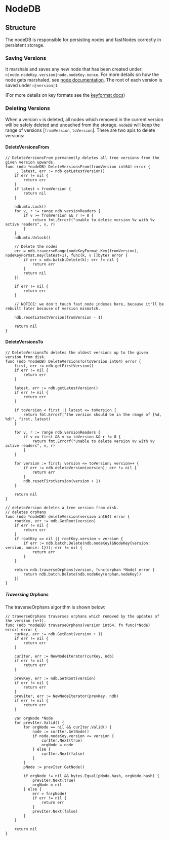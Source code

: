 # NodeDB

## Structure

The nodeDB is responsible for persisting nodes and fastNodes correctly in persistent storage.

### Saving Versions

It marshals and saves any new node that has been created under: `n|node.nodeKey.version|node.nodeKey.nonce`. For more details on how the node gets marshaled, see [node documentation](./node.md). The root of each version is saved under `n|version|1`.

(For more details on key formats see the [keyformat docs](./key_format.md))

### Deleting Versions

When a version `v` is deleted, all nodes which removed in the current version will be safely deleted and uncached from the storage. `nodeDB` will keep the range of versions [`fromVersion`, `toVersion`]. There are two apis to delete versions:

#### DeleteVersionsFrom

```golang
// DeleteVersionsFrom permanently deletes all tree versions from the given version upwards.
func (ndb *nodeDB) DeleteVersionsFrom(fromVersion int64) error {
	_, latest, err := ndb.getLatestVersion()
	if err != nil {
		return err
	}
	if latest < fromVersion {
		return nil
	}

	ndb.mtx.Lock()
	for v, r := range ndb.versionReaders {
		if v >= fromVersion && r != 0 {
			return fmt.Errorf("unable to delete version %v with %v active readers", v, r)
		}
	}
	ndb.mtx.Unlock()

	// Delete the nodes
	err = ndb.traverseRange(nodeKeyFormat.Key(fromVersion), nodeKeyFormat.Key(latest+1), func(k, v []byte) error {
		if err = ndb.batch.Delete(k); err != nil {
			return err
		}
		return nil
	})

	if err != nil {
		return err
	}

	// NOTICE: we don't touch fast node indexes here, because it'll be rebuilt later because of version mismatch.

	ndb.resetLatestVersion(fromVersion - 1)

	return nil
}
```

#### DeleteVersionsTo

```golang
// DeleteVersionsTo deletes the oldest versions up to the given version from disk.
func (ndb *nodeDB) DeleteVersionsTo(toVersion int64) error {
	first, err := ndb.getFirstVersion()
	if err != nil {
		return err
	}

	latest, err := ndb.getLatestVersion()
	if err != nil {
		return err
	}

	if toVersion < first || latest <= toVersion {
		return fmt.Errorf("the version should be in the range of [%d, %d)", first, latest)
	}

	for v, r := range ndb.versionReaders {
		if v >= first && v <= toVersion && r != 0 {
			return fmt.Errorf("unable to delete version %v with %v active readers", v, r)
		}
	}

	for version := first; version <= toVersion; version++ {
		if err := ndb.deleteVersion(version); err != nil {
			return err
		}
		ndb.resetFirstVersion(version + 1)
	}

	return nil
}

// deleteVersion deletes a tree version from disk.
// deletes orphans
func (ndb *nodeDB) deleteVersion(version int64) error {
	rootKey, err := ndb.GetRoot(version)
	if err != nil {
		return err
	}
	if rootKey == nil || rootKey.version < version {
		if err := ndb.batch.Delete(ndb.nodeKey(&NodeKey{version: version, nonce: 1})); err != nil {
			return err
		}
	}

	return ndb.traverseOrphans(version, func(orphan *Node) error {
		return ndb.batch.Delete(ndb.nodeKey(orphan.nodeKey))
	})
}
```

##### Traversing Orphans

The traverseOrphans algorithm is shown below:

```golang
// traverseOrphans traverses orphans which removed by the updates of the version (n+1).
func (ndb *nodeDB) traverseOrphans(version int64, fn func(*Node) error) error {
	curKey, err := ndb.GetRoot(version + 1)
	if err != nil {
		return err
	}

	curIter, err := NewNodeIterator(curKey, ndb)
	if err != nil {
		return err
	}

	prevKey, err := ndb.GetRoot(version)
	if err != nil {
		return err
	}
	prevIter, err := NewNodeIterator(prevKey, ndb)
	if err != nil {
		return err
	}

	var orgNode *Node
	for prevIter.Valid() {
		for orgNode == nil && curIter.Valid() {
			node := curIter.GetNode()
			if node.nodeKey.version <= version {
				curIter.Next(true)
				orgNode = node
			} else {
				curIter.Next(false)
			}
		}
		pNode := prevIter.GetNode()

		if orgNode != nil && bytes.Equal(pNode.hash, orgNode.hash) {
			prevIter.Next(true)
			orgNode = nil
		} else {
			err = fn(pNode)
			if err != nil {
				return err
			}
			prevIter.Next(false)
		}
	}

	return nil
}
```
